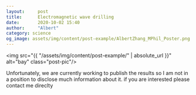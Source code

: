 ```yaml
---
layout:     post
title:      Electromagnetic wave drilling
date:       2020-10-02 15:40
author:     "Albert"
category: science
og_image: assets/img/content/post-example/AlbertZhang_MPhil_Poster.png
---
```

<img src="{{ "/assets/img/content/post-example/" | absolute_url }}" alt="bay" class="post-pic"/>


Unfortunately, we are currently working to publish the results so I am not in a position to disclose much information about it. if you are interested please contact me direclty 
